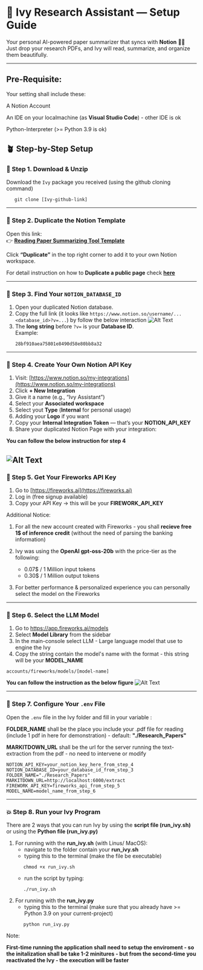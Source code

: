 # 🌸 Ivy Research Assistant — Setup Guide

Your personal AI-powered paper summarizer that syncs with **Notion** 🧠✨  
Just drop your research PDFs, and Ivy will read, summarize, and organize them beautifully.

---

## Pre-Requisite:
Your setting shall include these:

A Notion Account

An IDE on your localmachine (as **Visual Studio Code**) - other IDE is ok

Python-Interpreter (>= Python 3.9 is ok)



## 🪴 Step-by-Step Setup

### **🩵 Step 1. Download & Unzip**
Download the `Ivy` package you received (using the github cloning command)
```
   git clone [Ivy-github-link]
```

---

### **📘 Step 2. Duplicate the Notion Template**
Open this link:  
👉 [**Reading Paper Summarizing Tool Template**](https://dattrantienhust.notion.site/reading-paper-summarizing-tool)

Click **“Duplicate”** in the top right corner to add it to your own Notion workspace.

For detail instruction on how to **Duplicate a public page** check [**here**](https://www.notion.com/help/duplicate-public-pages)

---

### **🧭 Step 3. Find Your `NOTION_DATABASE_ID`**
1. Open your duplicated Notion database.  
2. Copy the full link (it looks like `https://www.notion.so/username/...<database_id>?v=...`) by follow the below interaction 
![Alt Text](copy_DB.gif)
3. The **long string** before `?v=` is your **Database ID**.  
   Example:  
   ```
   28bf910aea75801e8490d58e80bb8a32
   ```

---

### **🔑 Step 4. Create Your Own Notion API Key**
1. Visit: [https://www.notion.so/my-integrations](https://www.notion.so/my-integrations)  
2. Click **+ New Integration**  
3. Give it a name (e.g., “Ivy Assistant”)  
4. Select your **Associated workspace**
5. Select yout **Type** (**Internal** for personal usage)
6. Adding your **Logo** if you want
4. Copy your **Internal Integration Token** — that’s your **NOTION_API_KEY**  
5. Share your duplicated Notion Page with your integration:

**You can follow the below instruction for step 4**

![Alt Text](Integration.gif)
---

### **🧬 Step 5. Get Your Fireworks API Key**
1. Go to [https://fireworks.ai](https://fireworks.ai)  
2. Log in (free signup available)  
3. Copy your API Key → this will be your **FIREWORK_API_KEY**

Additional Notice:
1. For all the new account created with Fireworks - you shall **recieve free 1$ of inference credit** (without the need of parsing the banking information)
2. Ivy was using the **OpenAI gpt-oss-20b** with the price-tier as the following:
   - 0.07$ / 1 Million input tokens
   - 0.30$ / 1 Million output tokens

3. For better performance & personalized experience you can personally select the model on the Fireworks
---

### **📂 Step 6. Select the LLM Model**
1. Go to https://app.fireworks.ai/models
2. Select **Model Library** from the sidebar
3. In the main-console select LLM - Large language model that use to engine the Ivy
4. Copy the string contain the model's name with the format - this string will be your **MODEL_NAME**
```
accounts/fireworks/models/[model-name]
```
**You can follow the instruction as the below figure**
![Alt Text](model-selection.gif)

---

### **📂 Step 7. Configure Your `.env` File**
Open the `.env` file in the Ivy folder and fill in your variable :

**FOLDER_NAME** shall be the place you include your .pdf file for reading (include 1 pdf in here for demonstration) - default: **"./Research_Papers"**

**MARKITDOWN_URL** shall be the url for the server running the text-extraction from the pdf - no need to intervene or modify

```env
NOTION_API_KEY=your_notion_key_here_from_step_4
NOTION_DATABASE_ID=your_database_id_from_step_3
FOLDER_NAME="./Research_Papers" 
MARKITDOWN_URL=http://localhost:6000/extract
FIREWORK_API_KEY=fireworks_api_from_step_5
MODEL_NAME=model_name_from_step_6
```

---
### **💥 Step 8. Run your Ivy Program**

There are 2 ways that you can run Ivy by using the **script file (run_ivy.sh)** or using the **Python file (run_ivy.py)**
1. For running with the **run_ivy.sh** (with Linus/ MacOS):
   - navigate to the folder contain your **run_ivy.sh**
   - typing this to the terminal (make the file be executable)
   ```
      chmod +x run_ivy.sh
   ```
   - run the script by typing:
   ```
      ./run_ivy.sh
   ```
2. For running with the **run_ivy.py**
   - typing this to the terminal (make sure that you already have >= Python 3.9 on your current-project)
   ```
      python run_ivy.py
   ```
Note:
   
   **First-time running the application shall need to setup the enviroment - so the initalization shall be take 1-2 minitures - but from the second-time you reactivated the Ivy - the execution will be faster**